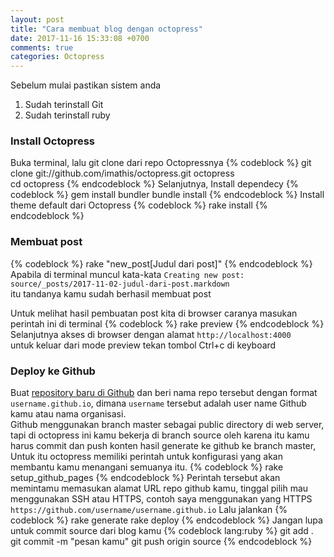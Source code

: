 ```yaml
---
layout: post
title: "Cara membuat blog dengan octopress"
date: 2017-11-16 15:33:08 +0700
comments: true
categories: Octopress
---
```


Sebelum mulai pastikan sistem anda  
1. Sudah terinstall Git  
2. Sudah terinstall ruby  
### Install Octopress
Buka terminal, lalu git clone dari repo Octopressnya
{% codeblock %}
git clone git://github.com/imathis/octopress.git octopress  
cd octopress
{% endcodeblock %}
Selanjutnya, Install dependecy
{% codeblock %}
gem install bundler
bundle install
{% endcodeblock %}
Install theme default dari Octopress
{% codeblock %}
rake install
{% endcodeblock %}
### Membuat post
{% codeblock %}
rake "new_post[Judul dari post]"
{% endcodeblock %}
Apabila di terminal muncul kata-kata `Creating new post: source/_posts/2017-11-02-judul-dari-post.markdown`  
itu tandanya kamu sudah berhasil membuat post

Untuk melihat hasil pembuatan post kita di browser caranya masukan perintah ini di terminal
{% codeblock %}
rake preview
{% endcodeblock %}
Selanjutnya akses di browser dengan alamat `http://localhost:4000`  
untuk keluar dari mode preview tekan tombol Ctrl+c di keyboard  
### Deploy ke Github
Buat [repository baru di Github](https://github.com/repositories/new) dan beri nama repo tersebut dengan format `username.github.io`, dimana `username` tersebut adalah user name Github kamu atau nama organisasi.  
Github menggunakan branch master sebagai public directory di web server, tapi di octopress ini kamu bekerja di branch source oleh karena itu kamu harus commit dan push konten hasil generate ke github ke branch master, Untuk itu octopress memiliki perintah untuk konfigurasi yang akan membantu kamu menangani semuanya itu.
{% codeblock %}
rake setup_github_pages
{% endcodeblock %}
Perintah tersebut akan memintamu memasukan alamat URL repo github kamu, tinggal pilih mau menggunakan SSH atau HTTPS, contoh saya menggunakan yang HTTPS `https://github.com/username/username.github.io`
Lalu jalankan
{% codeblock %}
rake generate
rake deploy
{% endcodeblock %}
Jangan lupa untuk commit source dari blog kamu
{% codeblock lang:ruby %}
git add .
git commit -m "pesan kamu"
git push origin source
{% endcodeblock %}

